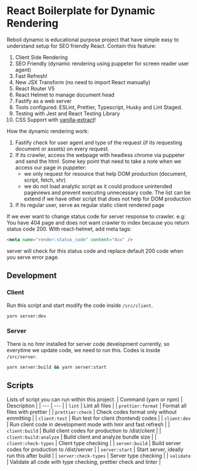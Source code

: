 # React Boilerplate for Dynamic Rendering

Reboil dynamic is educational purpose project that have simple easy to understand setup for SEO friendly React. Contain this feature:

1. Client Side Rendering
2. SEO Friendly (dynamic rendering using puppeter for screen reader user agent)
3. Fast Refresh!
4. New JSX Transform (no need to import React manually)
5. React Router V5
6. React Helmet to manage document head
7. Fastify as a web server
8. Tools configured: ESLint, Prettier, Typescript, Husky and Lint Staged.
9. Testing with Jest and React Testing Library
10. CSS Support with [vanilla-extract](https://github.com/seek-oss/vanilla-extract)!

How the dynamic rendering work:
1. Fastify check for user agent and type of the request (if its requesting document or assets) on every request.
2. If its crawler, access the webpage with headless chrome via puppeter and send the html. Some key point that need to take a note when we access our page in puppeter: 
    - we only request for resource that help DOM production (document, script, fetch, xhr)
    - we do not load analytic script as it could produce unintended pageviews and prevent executing unnecessary code. The list can be extend if we have other script that does not help for DOM production
3. If its regular user, serve as regular static client rendered page

If we ever want to change status code for server response to crawler. e.g: You have 404 page and does not want crawler to index because you return status code 200. With react-helmet, add meta tags:

```html
<meta name="render:status_code" content="4xx" />
```

server will check for this status code and replace default 200 code when you serve error page.

## Development
### Client
Run this script and start modify the code inside `/src/client`.
```sh
yarn server:dev
```
### Server
There is no hmr installed for server code development currently, so everytime we update code, we need to run this. Codes is inside `/src/server`.
```sh
yarn server:build && yarn server:start
```

## Scripts
Lists of script you can run within this project.
| Command (yarn or npm) | Description |
| --- | --- |
| `lint` | Lint all files |
| `prettier:format` | Format all files with prettier |
| `prettier:check` | Check codes format only without emmitting |
| `client:test` | Run test for client (frontend) codes |
| `client:dev` | Run client code in development mode with hmr and fast refresh |
| `client:build` | Build client codes for production to /dist/client |
| `client:build:analyze` | Build client and analyze bundle size |
| `client:check-types` | Client type checking |
| `server:build` | Build server codes for production to /dist/server |
| `server:start` | Start server, ideally run this after build |
| `server:check-types` | Server type checking |
| `validate` | Validate all code with type checking, prettier check and linter |
